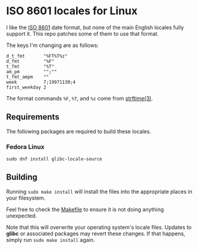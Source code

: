 # ISO 8601 locales for Linux

I like the [ISO 8601](https://en.wikipedia.org/wiki/ISO_8601) date format, but none of the main
English locales fully support it. This repo patches some of them to use that format.

The keys I'm changing are as follows:

    d_t_fmt       "%FT%T%z"
    d_fmt         "%F"
    t_fmt         "%T"
    am_pm         "";""
    t_fmt_ampm    ""
    week          7;19971130;4
    first_weekday 2

The format commands `%F`, `%T`, and `%z` come from [strftime(3)](http://man.openbsd.org/strftime.3).

## Requirements

The following packages are required to build these locales.

### Fedora Linux

    sudo dnf install glibc-locale-source

## Building

Running `sudo make install` will install the files into the appropriate places in your filesystem.

Feel free to check the [Makefile](Makefile) to ensure it is not doing anything unexpected.

Note that this will overwrite your operating system's locale files. Updates to **glibc** or
associated packages may revert these changes. If that happens, simply run `sudo make install` again.
